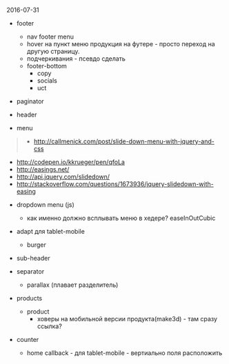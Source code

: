 2016-07-31


+ footer
  + nav footer menu
  + hover на пункт меню продукция на футере - просто переход на другую страницу.
  + подчеркивания - псевдо сделать
  + footer-bottom
    + copy
    + socials
    + uct


 + paginator


 + header
 + menu
 > - http://callmenick.com/post/slide-down-menu-with-jquery-and-css
   - http://codepen.io/kkrueger/pen/qfoLa
   - http://easings.net/
   - http://api.jquery.com/slidedown/
   - http://stackoverflow.com/questions/1673936/jquery-slidedown-with-easing

  + dropdown menu (js)
    + как именно должно всплывать меню в хедере? easeInOutCubic
  + adapt для tablet-mobile
    + burger
 + sub-header


 + separator
   + parallax (плавает разделитель)

 + products
   + product
     + ховеры на мобильной версии продукта(make3d) - там сразу ссылка?


 + counter

   + home callback - для tablet-mobile - вертиально поля расположить
